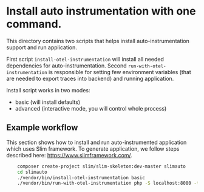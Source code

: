 # Install auto instrumentation with one command.

This directory contains two scripts that helps install auto-instrumentation support and run application.

First script `install-otel-instrumentation` will install all needed dependencies for auto-instrumentation. Second `run-with-otel-instrumentation` is responsible for setting few environment variables (that are needed to export traces into backend) and running application.

Install script works in two modes:

- basic (will install defaults)
- advanced (interactive mode, you will control whole process)

## Example workflow

This section shows how to install and run auto-instrumented application which uses Slim framework.
To generate application, we follow steps described here: https://www.slimframework.com/.

```bash
    composer create-project slim/slim-skeleton:dev-master slimauto
    cd slimauto
    ./vendor/bin/install-otel-instrumentation basic
    ./vendor/bin/run-with-otel-instrumentation php -S localhost:8080 -t public public/index.php
```
